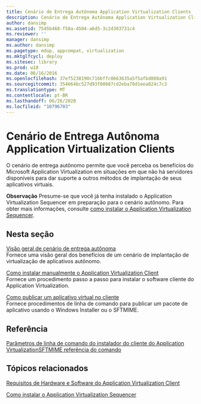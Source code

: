 ```yaml
---
title: Cenário de Entrega Autônoma Application Virtualization Clients
description: Cenário de Entrega Autônoma Application Virtualization Clients
author: dansimp
ms.assetid: 7545b468-f58a-4504-a6d5-3c2d303731c4
ms.reviewer: ''
manager: dansimp
ms.author: dansimp
ms.pagetype: mdop, appcompat, virtualization
ms.mktglfcycl: deploy
ms.sitesec: library
ms.prod: w10
ms.date: 06/16/2016
ms.openlocfilehash: 37ef5238190c716bffc0663635a5f5afbd808a91
ms.sourcegitcommit: 354664bc527d93f80687cd2eba70d1eea024c7c3
ms.translationtype: MT
ms.contentlocale: pt-BR
ms.lasthandoff: 06/26/2020
ms.locfileid: "10796703"
---
```

# Cenário de Entrega Autônoma Application Virtualization Clients


O cenário de entrega autônomo permite que você perceba os benefícios do Microsoft Application Virtualization em situações em que não há servidores disponíveis para dar suporte a outros métodos de implantação de seus aplicativos virtuais.

**Observação**  Presume-se que você já tenha instalado o Application Virtualization Sequencer em preparação para o cenário autônomo. Para obter mais informações, consulte [como instalar o Application Virtualization Sequencer](how-to-install-the-application-virtualization-sequencer.md).

 

## Nesta seção


<a href="" id="stand-alone-delivery-scenario-overview"></a>[Visão geral de cenário de entrega autônoma](stand-alone-delivery-scenario-overview.md)  
Fornece uma visão geral dos benefícios de um cenário de implantação de virtualização de aplicativos autônomo.

<a href="" id="how-to-manually-install-the-application-virtualization-client"></a>[Como instalar manualmente o Application Virtualization Client](how-to-manually-install-the-application-virtualization-client.md)  
Fornece um procedimento passo a passo para instalar o software cliente do Application Virtualization.

<a href="" id="how-to-publish-a-virtual-application-on-the-client"></a>[Como publicar um aplicativo virtual no cliente](how-to-publish-a-virtual-application-on-the-client.md)  
Fornece procedimentos de linha de comando para publicar um pacote de aplicativo usando o Windows Installer ou o SFTMIME.

## Referência


[Parâmetros de linha de comando do instalador do cliente do Application Virtualization](application-virtualization-client-installer-command-line-parameters.md)[SFTMIME referência do comando](sftmime--command-reference.md)

## Tópicos relacionados


[Requisitos de Hardware e Software do Application Virtualization Client](application-virtualization-client-hardware-and-software-requirements.md)

[Como instalar o Application Virtualization Sequencer](how-to-install-the-application-virtualization-sequencer.md)

 

 





